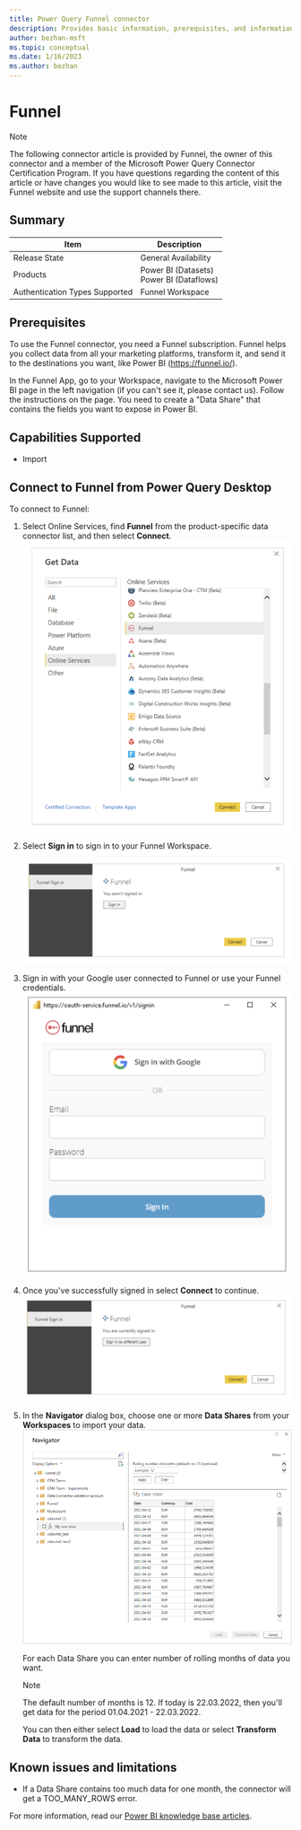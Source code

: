 ```yaml
---
title: Power Query Funnel connector
description: Provides basic information, prerequisites, and information on how to connect to your data, along with a list of known issues and limitations.
author: bezhan-msft
ms.topic: conceptual
ms.date: 1/16/2023
ms.author: bezhan
---
```


# Funnel

>[!Note]
>The following connector article is provided by Funnel, the owner of this connector and a member of the Microsoft Power Query Connector Certification Program. If you have questions regarding the content of this article or have changes you would like to see made to this article, visit the Funnel website and use the support channels there.

## Summary

| Item | Description |
| ---- | ----------- |
| Release State | General Availability |
| Products | Power BI (Datasets)<br/>Power BI (Dataflows) |
| Authentication Types Supported | Funnel Workspace |

## Prerequisites

To use the Funnel connector, you need a Funnel subscription. Funnel helps you collect data from all your marketing platforms, transform it, and send it to the destinations you want, like Power BI (<https://funnel.io/>).

In the Funnel App, go to your Workspace, navigate to the Microsoft Power BI page in the left navigation (if you can't see it, please contact us). Follow the instructions on the page. You need to create a "Data Share" that contains the fields you want to expose in Power BI.

## Capabilities Supported

* Import

## Connect to Funnel from Power Query Desktop

To connect to Funnel:

1. Select Online Services, find **Funnel** from the product-specific data connector list, and then select **Connect**.
   ![Select Funnel Connector.](./media/funnel/funnel_connector.png#lightbox)

1. Select **Sign in** to sign in to your Funnel Workspace.

   ![Sign in to your Funnel Workspace.](media/funnel/funnel_sign_in_1.png)

1. Sign in with your Google user connected to Funnel or use your Funnel credentials.
   ![Sign in to your Funnel Workspace step 2.](media/funnel/funnel_sign_in_2.png)

1. Once you've successfully signed in select **Connect** to continue.
   ![Successfully signed in to your Funnel Workspace.](media/funnel/funnel_sign_in_3.png)

1. In the **Navigator** dialog box, choose one or more **Data Shares** from your **Workspaces** to import your data.
   ![Choose "Data Shares" from Workspaces.](media/funnel/funnel_navigation_table.png)

   For each Data Share you can enter number of rolling months of data you want.
   > [!NOTE]
   > The default number of months is 12. If today is 22.03.2022, then you'll get data for the period 01.04.2021 - 22.03.2022.

   You can then either select **Load** to load the data or select **Transform Data** to transform the data.

## Known issues and limitations

* If a Data Share contains too much data for one month, the connector will get a TOO_MANY_ROWS error.

For more information, read our [Power BI knowledge base articles](https://help.funnel.io/en/?q=powerbi).
